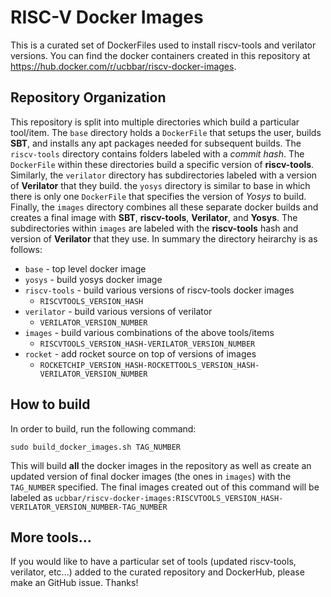 RISC-V Docker Images
====================

This is a curated set of DockerFiles used to install riscv-tools and verilator versions. You can find the docker containers
created in this repository at https://hub.docker.com/r/ucbbar/riscv-docker-images.

Repository Organization
-----------------------

This repository is split into multiple directories which build a particular tool/item. The `base`
directory holds a `DockerFile` that setups the user, builds **SBT**, and installs any apt packages needed for subsequent builds.
The `riscv-tools` directory contains folders labeled with a *commit hash*. The `DockerFile` within these directories build
a specific version of **riscv-tools**. Similarly, the `verilator` directory has subdirectories labeled with a version of 
**Verilator** that they build. the `yosys` directory is similar to base in which there is only one `DockerFile` that specifies
the version of *Yosys* to build. Finally, the `images` directory combines all these separate docker builds and creates a final
image with **SBT**, **riscv-tools**, **Verilator**, and **Yosys**. The subdirectories within `images` are labeled with the **riscv-tools**
hash and version of **Verilator** that they use. In summary the directory heirarchy is as follows:

- `base` - top level docker image
- `yosys` - build yosys docker image
- `riscv-tools` - build various versions of riscv-tools docker images
    - `RISCVTOOLS_VERSION_HASH`
- `verilator` - build various versions of verilator
    - `VERILATOR_VERSION_NUMBER`
- `images` - build various combinations of the above tools/items
    - `RISCVTOOLS_VERSION_HASH-VERILATOR_VERSION_NUMBER`
- `rocket` - add rocket source on top of versions of images
    - `ROCKETCHIP_VERSION_HASH-ROCKETTOOLS_VERSION_HASH-VERILATOR_VERSION_NUMBER`


How to build
------------

In order to build, run the following command:

```
sudo build_docker_images.sh TAG_NUMBER
```

This will build **all** the docker images in the repository as well as create an updated version of final docker images (the ones 
in `images`) with the `TAG_NUMBER` specified. The final images created out of this command will be labeled as
`ucbbar/riscv-docker-images:RISCVTOOLS_VERSION_HASH-VERILATOR_VERSION_NUMBER-TAG_NUMBER`

More tools...
-------------

If you would like to have a particular set of tools (updated riscv-tools, verilator, etc...) added to the curated repository and
DockerHub, please make an GitHub issue. Thanks!
